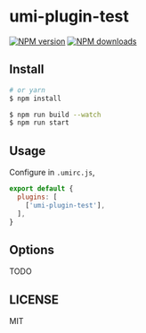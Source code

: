 # umi-plugin-test

[![NPM version](https://img.shields.io/npm/v/umi-plugin-test.svg?style=flat)](https://npmjs.org/package/umi-plugin-test)
[![NPM downloads](http://img.shields.io/npm/dm/umi-plugin-test.svg?style=flat)](https://npmjs.org/package/umi-plugin-test)



## Install

```bash
# or yarn
$ npm install
```

```bash
$ npm run build --watch
$ npm run start
```

## Usage

Configure in `.umirc.js`,

```js
export default {
  plugins: [
    ['umi-plugin-test'],
  ],
}
```

## Options

TODO

## LICENSE

MIT
